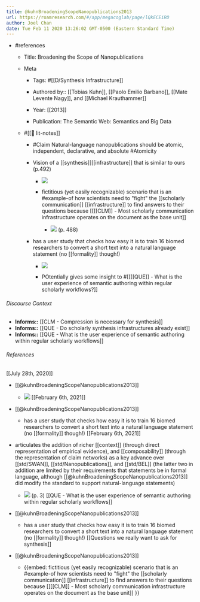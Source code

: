 ```yaml
---
title: @kuhnBroadeningScopeNanopublications2013
url: https://roamresearch.com/#/app/megacoglab/page/lQkECEiRO
author: Joel Chan
date: Tue Feb 11 2020 13:26:02 GMT-0500 (Eastern Standard Time)
---
```


- #references

    - Title: Broadening the Scope of Nanopublications

    - Meta

        - Tags: #[[D/Synthesis Infrastructure]]

        - Authored by:: [[Tobias Kuhn]], [[Paolo Emilio Barbano]], [[Mate Levente Nagy]], and [[Michael Krauthammer]]

        - Year: [[2013]]

        - Publication: The Semantic Web: Semantics and Big Data

    - #[[📝 lit-notes]]

        - #Claim Natural-language nanopublications should be atomic, independent, declarative, and absolute #Atomicity

        - Vision of a [[synthesis]][[infrastructure]] that is similar to ours (p.492)

            - ![](https://firebasestorage.googleapis.com/v0/b/firescript-577a2.appspot.com/o/imgs%2Fapp%2Fmegacoglab%2F_QtLiCK1Hu?alt=media&token=6edaeb69-e53d-40e6-b65e-b9345e35fad6)

            - fictitious (yet easily recognizable) scenario that is an #example-of how scientists need to "fight" the [[scholarly communication]] [[infrastructure]] to find answers to their questions because [[[[CLM]] - Most scholarly communication infrastructure operates on the document as the base unit]]

                - ![](https://firebasestorage.googleapis.com/v0/b/firescript-577a2.appspot.com/o/imgs%2Fapp%2Fmegacoglab%2FSUuVGIiFiK.png?alt=media&token=b1974b72-e2fa-4ece-bfc0-ec26a7900a96) (p. 488)

        - has a user study that checks how easy it is to train 16 biomed researchers to convert a short text into a natural language statement (no [[formality]] though!)

            - ![](https://firebasestorage.googleapis.com/v0/b/firescript-577a2.appspot.com/o/imgs%2Fapp%2Fmegacoglab%2FkNh5VfEtMn.png?alt=media&token=73b17eae-7b61-422f-8242-695f3bc04409)

            - POtentially gives some insight to #[[[[QUE]] - What is the user experience of semantic authoring within regular scholarly workflows?]]

###### Discourse Context

- **Informs::** [[CLM - Compression is necessary for synthesis]]
- **Informs::** [[QUE - Do scholarly synthesis infrastructures already exist]]
- **Informs::** [[QUE - What is the user experience of semantic authoring within regular scholarly workflows]]

###### References

[[July 28th, 2020]]

- [[@kuhnBroadeningScopeNanopublications2013]]

    - ![](https://firebasestorage.googleapis.com/v0/b/firescript-577a2.appspot.com/o/imgs%2Fapp%2Fmegacoglab%2F_QtLiCK1Hu?alt=media&token=6edaeb69-e53d-40e6-b65e-b9345e35fad6)
[[February 6th, 2021]]

- [[@kuhnBroadeningScopeNanopublications2013]]

    - has a user study that checks how easy it is to train 16 biomed researchers to convert a short text into a natural language statement (no [[formality]] though!)
[[February 6th, 2021]]

- articulates the addition of richer [[context]] (through direct representation of empirical evidence), and [[composability]] (through the representation of claim networks) as a key advance over [[std/SWAN]], [[std/Nanopublications]], and [[std/BEL]] (the latter two in addition are limited by their requirements that statements be in formal language, although [[@kuhnBroadeningScopeNanopublications2013]] did modify the standard to support natural-language statements)

    - ![](https://firebasestorage.googleapis.com/v0/b/firescript-577a2.appspot.com/o/imgs%2Fapp%2Fmegacoglab%2F5vRbtoadZU.png?alt=media&token=75c0d383-7499-4afd-aa57-6e2bea5f4aec) (p. 3)
[[QUE - What is the user experience of semantic authoring within regular scholarly workflows]]

- [[@kuhnBroadeningScopeNanopublications2013]]

    - has a user study that checks how easy it is to train 16 biomed researchers to convert a short text into a natural language statement (no [[formality]] though!)
[[Questions we really want to ask for synthesis]]

- [[@kuhnBroadeningScopeNanopublications2013]]

    - {{embed: fictitious (yet easily recognizable) scenario that is an #example-of how scientists need to "fight" the [[scholarly communication]] [[infrastructure]] to find answers to their questions because [[[[CLM]] - Most scholarly communication infrastructure operates on the document as the base unit]] }}
